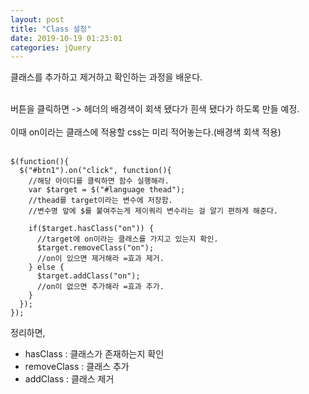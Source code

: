```yaml
---
layout: post
title: "Class 설정"
date: 2019-10-19 01:23:01
categories: jQuery
---
```

클래스를 추가하고 제거하고 확인하는 과정을 배운다.<br><br>

버튼을 클릭하면 -> 헤더의 배경색이 회색 됐다가 흰색 됐다가 하도록 만들 예정.<br><br>
이때 on이라는 클래스에 적용할 css는 미리 적어놓는다.(배경색 회색 적용)<br><br>

    $(function(){
      $("#btn1").on("click", function(){  
        //해당 아이디를 클릭하면 함수 실행해라.
        var $target = $("#language thead");  
        //thead를 target이라는 변수에 저장함.
        //변수명 앞에 $를 붙여주는게 제이쿼리 변수라는 걸 알기 편하게 해준다.

        if($target.hasClass("on")) {
          //target에 on이라는 클래스를 가지고 있는지 확인.
          $target.removeClass("on");
          //on이 있으면 제거해라 =효과 제거.
        } else {
          $target.addClass("on");
          //on이 없으면 추가해라 =효과 추가.
        }
      });
    });

정리하면,<br>
* hasClass : 클래스가 존재하는지 확인<br>
* removeClass : 클래스 추가<br>
* addClass : 클래스 제거<br>
